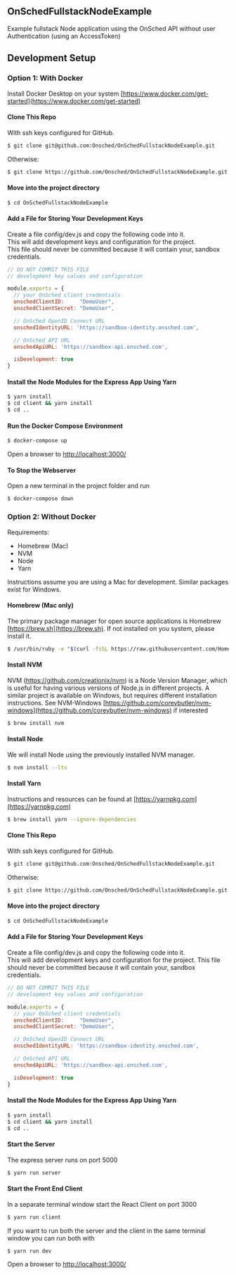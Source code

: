 OnSchedFullstackNodeExample
-----

Example fullstack Node application using the OnSched API without user Authentication (using an AccessToken)

## Development Setup

### Option 1: With Docker
Install Docker Desktop on your system [https://www.docker.com/get-started](https://www.docker.com/get-started)

#### Clone This Repo
With ssh keys configured for GitHub.

```bash 
$ git clone git@github.com:Onsched/OnSchedFullstackNodeExample.git 
```

Otherwise:
```bash
$ git clone https://github.com/Onsched/OnSchedFullstackNodeExample.git
```

#### Move into the project directory
```bash
$ cd OnSchedFullstackNodeExample
```

#### Add a File for Storing Your Development Keys
Create a file config/dev.js and copy the following code into it.  
This will add development keys and configuration for the project.  
This file should never be committed because it will contain your,
sandbox credentials.

```js
// DO NOT COMMIT THIS FILE
// development key values and configuration

module.exports = {
  // your OnSched client credentials
  onschedClientID:     "DemoUser", 
  onschedClientSecret: "DemoUser",

  // OnSched OpenID Connect URL
  onschedIdentityURL: 'https://sandbox-identity.onsched.com',

  // OnSched API URL
  onschedApiURL: 'https://sandbox-api.onsched.com',

  isDevelopment: true
}

```

#### Install the Node Modules for the Express App Using Yarn
```bash
$ yarn install
$ cd client && yarn install
$ cd ..
```

#### Run the Docker Compose Environment
```bash
$ docker-compose up
```

Open a browser to [http://localhost:3000/](http://localhost:3000)

#### To Stop the Webserver
Open a new terminal in the project folder and run

```bash
$ docker-compose down
```

### Option 2: Without Docker
Requirements:
- Homebrew (Mac)
- NVM
- Node
- Yarn

Instructions assume you are using a Mac for development. 
Similar packages exist for Windows.

#### Homebrew (Mac only)
The primary package manager for open source applications is 
Homebrew [https://brew.sh](https://brew.sh).  If not installed on you system, 
please install it.

```bash
$ /usr/bin/ruby -e "$(curl -fsSL https://raw.githubusercontent.com/Homebrew/install/master/install)"
```

#### Install NVM
NVM (https://github.com/creationix/nvm) is a Node Version 
Manager, which is useful for having various versions of 
Node.js in different projects.  A similar project is 
available on Windows, but requires different installation 
instructions.  See NVM-Windows 
[https://github.com/coreybutler/nvm-windows](https://github.com/coreybutler/nvm-windows) if interested

```bash
$ brew install nvm
```

#### Install Node
We will install Node using the previously installed NVM manager.

```bash
$ nvm install --lts
```

#### Install Yarn 
Instructions and resources can be found at [https://yarnpkg.com](https://yarnpkg.com)

```bash
$ brew install yarn --ignore-dependencies
```

#### Clone This Repo
With ssh keys configured for GitHub.

```bash 
$ git clone git@github.com:Onsched/OnSchedFullstackNodeExample.git 
```

Otherwise:
```bash
$ git clone https://github.com/Onsched/OnSchedFullstackNodeExample.git
```

#### Move into the project directory
```bash
$ cd OnSchedFullstackNodeExample
```

#### Add a File for Storing Your Development Keys
Create a file config/dev.js and copy the following code into it.  
This will add development keys and configuration for the project. 
This file should never be committed because it will contain your,
sandbox credentials.

```js
// DO NOT COMMIT THIS FILE
// development key values and configuration

module.exports = {
  // your OnSched client credentials
  onschedClientID:     "DemoUser", 
  onschedClientSecret: "DemoUser",

  // OnSched OpenID Connect URL
  onschedIdentityURL: 'https://sandbox-identity.onsched.com',

  // OnSched API URL
  onschedApiURL: 'https://sandbox-api.onsched.com',

  isDevelopment: true
}

```

#### Install the Node Modules for the Express App Using Yarn
```bash
$ yarn install
$ cd client && yarn install
$ cd ..
```

#### Start the Server
The express server runs on port 5000

```bash
$ yarn run server
```

#### Start the Front End Client
In a separate terminal window start the React Client on port 3000

```bash
$ yarn run client
```

If you want to run both the server and the client in the same 
terminal window you can run both with 

```bash 
$ yarn run dev
```

Open a browser to [http://localhost:3000/](http://localhost:3000)


